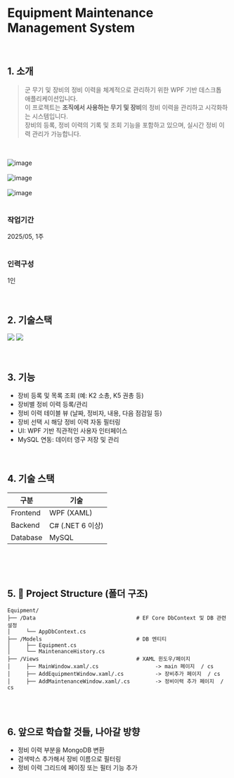 # Equipment Maintenance Management System
<br />

## 1. 소개
>  군 무기 및 장비의 정비 이력을 체계적으로 관리하기 위한  WPF 기반 데스크톱 애플리케이션입니다.  <br />
> 이 프로젝트는 **조직에서 사용하는 무기 및 장비**의 정비 이력을 관리하고 시각화하는 시스템입니다. <br />
> 장비의 등록, 정비 이력의 기록 및 조회 기능을 포함하고 있으며, 실시간 정비 이력 관리가 가능합니다. <br />



<br /> <br />
![image](https://github.com/user-attachments/assets/c307d1bb-7135-4c6d-afff-3a16d6404c4f)
<br /> <br />
![image](https://github.com/user-attachments/assets/e861e5bc-f8d9-4b69-9984-12c1cab3c16b)
<br /> <br />
![image](https://github.com/user-attachments/assets/09049516-eb55-48ca-bdab-6e7b9bcb4f8c)
<br /> <br />

### 작업기간
2025/05, 1주
<br /><br />

### 인력구성
1인
<br /><br /><br />

## 2. 기술스택

<img src ="https://img.shields.io/badge/C_sharp-003545.svg?&style=for-the-badge&logo=Csharp&logoColor=brown"/> <img src="https://img.shields.io/badge/mysql-4479A1?style=for-the-badge&logo=mysql&logoColor=white">  <br /><br /> <br />

## 3. 기능
- 장비 등록 및 목록 조회 (예: K2 소총, K5 권총 등)
- 장비별 정비 이력 등록/관리
- 정비 이력 테이블 뷰 (날짜, 정비자, 내용, 다음 점검일 등)
- 장비 선택 시 해당 정비 이력 자동 필터링
- UI: WPF 기반 직관적인 사용자 인터페이스
- MySQL 연동: 데이터 영구 저장 및 관리 <br /><br /><br />

## 4. 기술 스택

| 구분       | 기술 |
|------------|------|
| Frontend   | WPF (XAML) |
| Backend    | C# (.NET 6 이상) |
| Database   | MySQL |

<br /><br /><br />  
## 5. 📂 Project Structure (폴더 구조)
```
Equipment/
├── /Data                                # EF Core DbContext 및 DB 관련 설정
│     └── AppDbContext.cs
├── /Models                              # DB 엔티티
│     ├── Equipment.cs
│     └── MaintenanceHistory.cs
├── /Views                               # XAML 윈도우/페이지
│     ├── MainWindow.xaml/.cs                  -> main 페이지  / cs
│     ├── AddEquipmentWindow.xaml/.cs          -> 장비추가 페이지  / cs
│     ├── AddMaintenanceWindow.xaml/.cs        -> 정비이력 추가 페이지  / cs

```
<br /><br />


## 6. 앞으로 학습할 것들, 나아갈 방향
- 정비 이력 부분을 MongoDB 변환  
- 검색박스 추가해서 장비 이름으로 필터링
- 정비 이력 그리드에 페이징 또는 필터 기능 추가
  
<br /><br /> <br /> 
